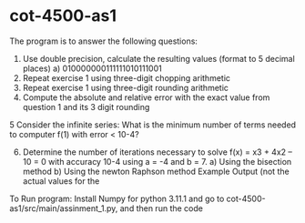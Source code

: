 # cot-4500-as1
The program is to answer the following questions:
1) Use double precision, calculate the resulting values (format to 5 decimal places)
a) 010000000111111010111001
2) Repeat exercise 1 using three-digit chopping arithmetic
3) Repeat exercise 1 using three-digit rounding arithmetic
4) Compute the absolute and relative error with the exact value from question 1 and its 3 digit
rounding

  5 Consider the infinite series: 
  What is the minimum number of terms needed to computer f(1) with error < 10-4?

6) Determine the number of iterations necessary to solve f(x) = x3 + 4x2 – 10 = 0 with
accuracy 10-4 using a = -4 and b = 7.
a) Using the bisection method
b) Using the newton Raphson method
Example Output (not the actual values for the 

To Run program: Install Numpy for python 3.11.1 and go to cot-4500-as1/src/main/assinment_1.py, and then run the code 
